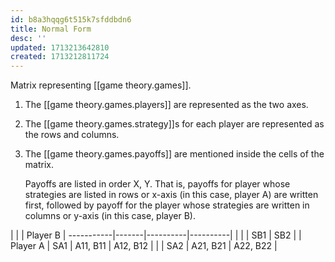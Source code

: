 ```yaml
---
id: b8a3hqqg6t515k7sfddbdn6
title: Normal Form
desc: ''
updated: 1713213642810
created: 1713212811724
---
```


Matrix representing [[game theory.games]].

1. The [[game theory.games.players]] are represented as the two axes.
2. The [[game theory.games.strategy]]s for each player are represented as the rows and columns.
3. The [[game theory.games.payoffs]] are mentioned inside the cells of the matrix.

    Payoffs are listed in order X, Y. That is, payoffs for player whose strategies are listed in rows or x-axis (in this case, player A) are written first, followed by payoff for the player whose strategies are written in columns or y-axis (in this case, player B).

|          |       |      Player B       |
-----------|-------|----------|----------|
|          |       | SB1      | SB2      |
| Player A |   SA1 | A11, B11 | A12, B12 |
|          |   SA2 | A21, B21 | A22, B22 |
